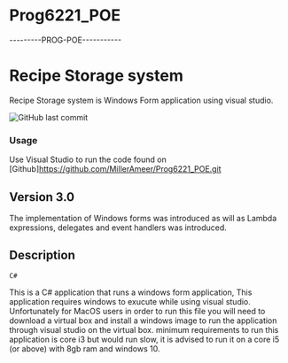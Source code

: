 # Prog6221_POE
---------PROG-POE-----------

# Recipe Storage system

Recipe Storage system is Windows Form application using visual studio.

![GitHub last commit](https://img.shields.io/github/last-commit/TheWilliamsGP/C-)

### Usage

Use Visual Studio to run the code found on [Github]https://github.com/MillerAmeer/Prog6221_POE.git

## Version 3.0

The implementation of Windows forms was introduced as will as Lambda expressions, delegates and event handlers was introduced.



## Description


```C#```

This is a C# application that runs a windows form application, This application requires windows to exucute while using visual studio.
Unfortunately for MacOS users in order to run this file you will need to download a virtual box and install a windows image to run the application through visual studio on the virtual box.
minimum requirements to run this application is core i3 but would run slow, it is advised to run it on a core i5 (or above) with 8gb ram and windows 10. 
